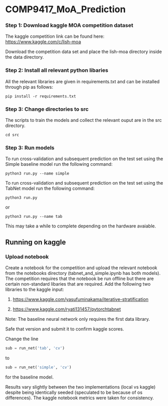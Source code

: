 # COMP9417_MoA_Prediction

### Step 1: Download kaggle MOA competition dataset

The kaggle competition link can be found here: https://www.kaggle.com/c/lish-moa

Download the competition data set and place the lish-moa directory inside the data directory.

### Step 2: Install all relevant python libaries

All the relevant libraries are given in requirements.txt and can be installed through pip as follows:

```console
pip install -r requirements.txt
```

### Step 3: Change directories to src

The scripts to train the models and collect the relevant ouput are in the src directory.

```console
cd src
```

### Step 3: Run models

To run cross-validation and subsequent prediction on the test set using the Simple baseline model run the following command:

```console
python3 run.py --name simple
```

To run cross-validation and subsequent prediction on the test set using the TabNet model run the following command:

```console
python3 run.py
```
or
```console
python3 run.py --name tab
```

This may take a while to complete depending on the hardware avaiable.

## Running on kaggle

### Upload notebook

Create a notebook for the competition and upload the relevant notebook from the notebooks directory (tabnet_and_simple.ipynb has both models). The competition requires that the notebook be run offline but there are certain non-standard libaries that are required. Add the following two libraries to the kaggle input:

1. https://www.kaggle.com/yasufuminakama/iterative-stratification

2. https://www.kaggle.com/ryati131457/pytorchtabnet

Note: The baseline neural network only requires the first data library.

Safe that version and submit it to confirm kaggle scores.

Change the line 
```python
sub = run_net('tab', 'cv')
```
to
```python
sub = run_net('simple', 'cv')
```
for the baseline model.

Results vary slightly between the two implementations (local vs kaggle) despite being identically seeded (speculated to be because of os differences). The kaggle notebook metrics were taken for consistency.